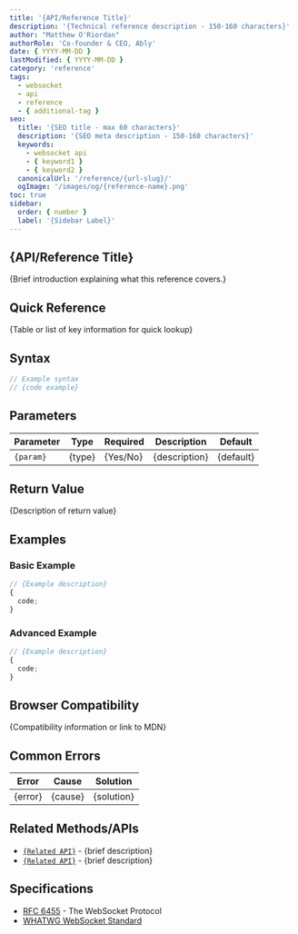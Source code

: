 ```yaml
---
title: '{API/Reference Title}'
description: '{Technical reference description - 150-160 characters}'
author: "Matthew O'Riordan"
authorRole: 'Co-founder & CEO, Ably'
date: { YYYY-MM-DD }
lastModified: { YYYY-MM-DD }
category: 'reference'
tags:
  - websocket
  - api
  - reference
  - { additional-tag }
seo:
  title: '{SEO title - max 60 characters}'
  description: '{SEO meta description - 150-160 characters}'
  keywords:
    - websocket api
    - { keyword1 }
    - { keyword2 }
  canonicalUrl: '/reference/{url-slug}/'
  ogImage: '/images/og/{reference-name}.png'
toc: true
sidebar:
  order: { number }
  label: '{Sidebar Label}'
---
```


## {API/Reference Title}

{Brief introduction explaining what this reference covers.}

## Quick Reference

{Table or list of key information for quick lookup}

## Syntax

```javascript
// Example syntax
// {code example}
```

## Parameters

| Parameter | Type   | Required | Description   | Default   |
| --------- | ------ | -------- | ------------- | --------- |
| `{param}` | {type} | {Yes/No} | {description} | {default} |

## Return Value

{Description of return value}

## Examples

### Basic Example

```javascript
// {Example description}
{
  code;
}
```

### Advanced Example

```javascript
// {Example description}
{
  code;
}
```

## Browser Compatibility

{Compatibility information or link to MDN}

## Common Errors

| Error   | Cause   | Solution   |
| ------- | ------- | ---------- |
| {error} | {cause} | {solution} |

## Related Methods/APIs

- [`{Related API}`]({link}) - {brief description}
- [`{Related API}`]({link}) - {brief description}

## Specifications

- [RFC 6455](https://datatracker.ietf.org/doc/html/rfc6455) - The WebSocket
  Protocol
- [WHATWG WebSocket Standard](https://websockets.spec.whatwg.org/)
